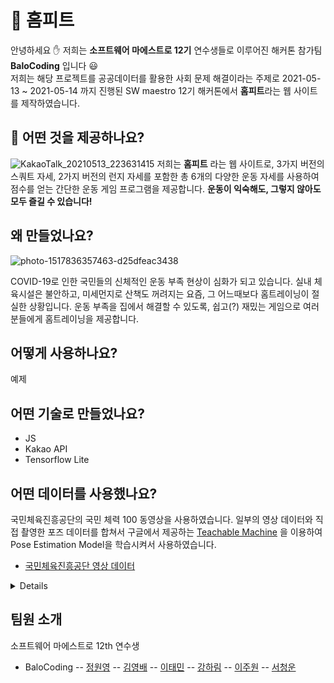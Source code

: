 # :muscle: 홈피트

안녕하세요 :raised_hand: 저희는 **소프트웨어 마에스트로 12기** 연수생들로 이루어진 해커톤 참가팀 **BaloCoding** 입니다 :smiley:   
저희는 해당 프로젝트를 공공데이터를 활용한 사회 문제 해결이라는 주제로
2021-05-13 ~ 2021-05-14 까지 진행된 SW maestro 12기 해커톤에서 **홈피트**라는 웹 사이트를 제작하였습니다. 

## 🤔 어떤 것을 제공하나요?

![KakaoTalk_20210513_223631415](https://user-images.githubusercontent.com/38045080/118143606-81017980-b446-11eb-907f-8c37191c576b.png)
저희는 **홈피트** 라는 웹 사이트로, 3가지 버전의 스쿼트 자세, 2가지 버전의 런지 자세를 포함한 총 6개의 다양한 운동 자세를 사용하여 점수를 얻는 간단한 운동 게임 프로그램을 제공합니다. **운동이 익숙해도, 그렇지 않아도 모두 즐길 수 있습니다!**   

## 왜 만들었나요?
![photo-1517836357463-d25dfeac3438](https://user-images.githubusercontent.com/38045080/118144776-cbcfc100-b447-11eb-9602-07494eb5a6bd.jpg)

COVID-19로 인한 국민들의 신체적인 운동 부족 현상이 심화가 되고 있습니다. 실내 체육시설은 불안하고, 미세먼지로 산책도 꺼려지는 요즘, 그 어느때보다 홈트레이닝이 절실한 상황입니다. 운동 부족을 집에서 해결할 수 있도록, 쉽고(?) 재밌는 게임으로 여러분들에게 홈트레이닝을 제공합니다.


## 어떻게 사용하나요?

예제

## 어떤 기술로 만들었나요?
- JS
- Kakao API
- Tensorflow Lite

## 어떤 데이터를 사용했나요?
국민체육진흥공단의 국민 체력 100 동영상을 사용하였습니다.
일부의 영상 데이터와 직접 촬영한 포즈 데이터를 합쳐서 구글에서 제공하는 [Teachable Machine](https://teachablemachine.withgoogle.com/train/pose) 을 이용하여 Pose Estimation Model을 학습시켜서 사용하였습니다.
- [국민체육진흥공단 영상 데이터](https://nfa.kspo.or.kr/front/movie/movieTypeList.do)

<details>
공공데이터에 직접 촬영한 데이터를 추가하여 각 클래스 총 100장씩을 훈련시켰습니다.

![image](https://user-images.githubusercontent.com/38045080/118151361-8236a480-b44e-11eb-9764-c8a8edc7c0dc.png)
</details>

## 팀원 소개

소프트웨어 마에스트로 12th 연수생
- BaloCoding
-- [정원영](https://github.com/WonyJeong)
-- [김영배](https://github.com/canoe726)
-- [이태민](https://github.com/koalakid1)
-- [강하림](https://github.com/harimkang)
-- [이주원](https://github.com/wndnjs9878)
-- [서청운](https://github.com/newdeal123)
